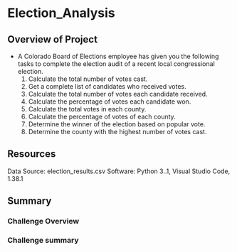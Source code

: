 # ****Election_Analysis****
## Overview of Project
- A Colorado Board of Elections employee has given you the following tasks to complete the election audit of a recent local congressional election.
  1. Calculate the total number of votes cast.
  2. Get a complete list of candidates who received votes.
  3. Calculate the total number of votes each candidate received.
  4. Calculate the percentage of votes each candidate won.
  5. Calculate the total votes in each county.
  6. Calculate the percentage of votes of each county.
  7. Determine the winner of the election based on popular vote.
  8. Determine the county with the highest number of votes cast.

## Resources
Data Source: election_results.csv
Software: Python 3..1, Visual Studio Code, 1.38.1

## Summary
### Challenge Overview
### Challenge summary
